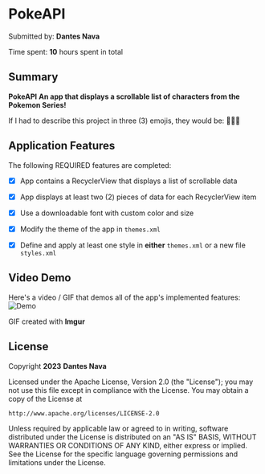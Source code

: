 <!-- (This is a comment) INSTRUCTIONS: Go through this page and fill out any **bolded** entries with their correct values.-->

# PokeAPI

Submitted by: **Dantes Nava**

Time spent: **10** hours spent in total

## Summary

**PokeAPI**  **An app that displays a scrollable list of characters from the Pokemon Series!**

If I had to describe this project in three (3) emojis, they would be: **🐙🐇🦑**

## Application Features

<!-- (This is a comment) Please be sure to change the [ ] to [x] for any features you completed.  If a feature is not checked [x], you might miss the points for that item! -->

The following REQUIRED features are completed:

- [X] App contains a RecyclerView that displays a list of scrollable data
- [X] App displays at least two (2) pieces of data for each RecyclerView item
- [X] Use a downloadable font with custom color and size
- [X] Modify the theme of the app in `themes.xml`
- [X] Define and apply at least one style in **either** `themes.xml` or a new file `styles.xml`


## Video Demo

Here's a video / GIF that demos all of the app's implemented features:
![Demo](https://imgur.com/a/poke-api-recycler-view-N5i4Lvd)


GIF created with **Imgur**

<!-- Recommended tools:
- [Kap](https://getkap.co/) for macOS
- [ScreenToGif](https://www.screentogif.com/) for Windows
- [peek](https://github.com/phw/peek) for Linux. -->


## License

Copyright **2023** **Dantes Nava**

Licensed under the Apache License, Version 2.0 (the "License");
you may not use this file except in compliance with the License.
You may obtain a copy of the License at

    http://www.apache.org/licenses/LICENSE-2.0

Unless required by applicable law or agreed to in writing, software
distributed under the License is distributed on an "AS IS" BASIS,
WITHOUT WARRANTIES OR CONDITIONS OF ANY KIND, either express or implied.
See the License for the specific language governing permissions and
limitations under the License.
